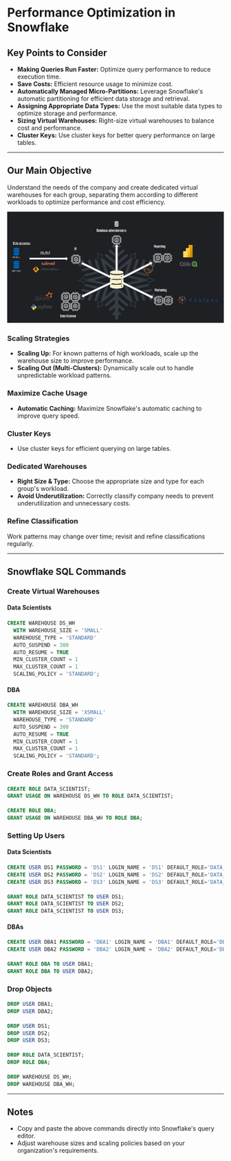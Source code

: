 # Performance Optimization in Snowflake

## Key Points to Consider
- **Making Queries Run Faster:** Optimize query performance to reduce execution time.
- **Save Costs:** Efficient resource usage to minimize cost.
- **Automatically Managed Micro-Partitions:** Leverage Snowflake's automatic partitioning for efficient data storage and retrieval.
- **Assigning Appropriate Data Types:** Use the most suitable data types to optimize storage and performance.
- **Sizing Virtual Warehouses:** Right-size virtual warehouses to balance cost and performance.
- **Cluster Keys:** Use cluster keys for better query performance on large tables.

---

## Our Main Objective
Understand the needs of the company and create dedicated virtual warehouses for each group, separating them according to different workloads to optimize performance and cost efficiency.

![alt text](image-1.png)

### Scaling Strategies
- **Scaling Up:** For known patterns of high workloads, scale up the warehouse size to improve performance.
- **Scaling Out (Multi-Clusters):** Dynamically scale out to handle unpredictable workload patterns.

### Maximize Cache Usage
- **Automatic Caching:** Maximize Snowflake's automatic caching to improve query speed.

### Cluster Keys
- Use cluster keys for efficient querying on large tables.

### Dedicated Warehouses
- **Right Size & Type:** Choose the appropriate size and type for each group's workload.
- **Avoid Underutilization:** Correctly classify company needs to prevent underutilization and unnecessary costs.

### Refine Classification
Work patterns may change over time; revisit and refine classifications regularly.

---

## Snowflake SQL Commands
### Create Virtual Warehouses
#### Data Scientists
```sql
CREATE WAREHOUSE DS_WH
  WITH WAREHOUSE_SIZE = 'SMALL'
  WAREHOUSE_TYPE = 'STANDARD'
  AUTO_SUSPEND = 300
  AUTO_RESUME = TRUE
  MIN_CLUSTER_COUNT = 1
  MAX_CLUSTER_COUNT = 1
  SCALING_POLICY = 'STANDARD';
```

#### DBA
```sql
CREATE WAREHOUSE DBA_WH
  WITH WAREHOUSE_SIZE = 'XSMALL'
  WAREHOUSE_TYPE = 'STANDARD'
  AUTO_SUSPEND = 300
  AUTO_RESUME = TRUE
  MIN_CLUSTER_COUNT = 1
  MAX_CLUSTER_COUNT = 1
  SCALING_POLICY = 'STANDARD';
```

### Create Roles and Grant Access
```sql
CREATE ROLE DATA_SCIENTIST;
GRANT USAGE ON WAREHOUSE DS_WH TO ROLE DATA_SCIENTIST;

CREATE ROLE DBA;
GRANT USAGE ON WAREHOUSE DBA_WH TO ROLE DBA;
```

### Setting Up Users
#### Data Scientists
```sql
CREATE USER DS1 PASSWORD = 'DS1' LOGIN_NAME = 'DS1' DEFAULT_ROLE='DATA_SCIENTIST' DEFAULT_WAREHOUSE = 'DS_WH'  MUST_CHANGE_PASSWORD = FALSE;
CREATE USER DS2 PASSWORD = 'DS2' LOGIN_NAME = 'DS2' DEFAULT_ROLE='DATA_SCIENTIST' DEFAULT_WAREHOUSE = 'DS_WH'  MUST_CHANGE_PASSWORD = FALSE;
CREATE USER DS3 PASSWORD = 'DS3' LOGIN_NAME = 'DS3' DEFAULT_ROLE='DATA_SCIENTIST' DEFAULT_WAREHOUSE = 'DS_WH'  MUST_CHANGE_PASSWORD = FALSE;

GRANT ROLE DATA_SCIENTIST TO USER DS1;
GRANT ROLE DATA_SCIENTIST TO USER DS2;
GRANT ROLE DATA_SCIENTIST TO USER DS3;
```

#### DBAs
```sql
CREATE USER DBA1 PASSWORD = 'DBA1' LOGIN_NAME = 'DBA1' DEFAULT_ROLE='DBA' DEFAULT_WAREHOUSE = 'DBA_WH'  MUST_CHANGE_PASSWORD = FALSE;
CREATE USER DBA2 PASSWORD = 'DBA2' LOGIN_NAME = 'DBA2' DEFAULT_ROLE='DBA' DEFAULT_WAREHOUSE = 'DBA_WH'  MUST_CHANGE_PASSWORD = FALSE;

GRANT ROLE DBA TO USER DBA1;
GRANT ROLE DBA TO USER DBA2;
```

### Drop Objects
```sql
DROP USER DBA1;
DROP USER DBA2;

DROP USER DS1;
DROP USER DS2;
DROP USER DS3;

DROP ROLE DATA_SCIENTIST;
DROP ROLE DBA;

DROP WAREHOUSE DS_WH;
DROP WAREHOUSE DBA_WH;
```

---

## Notes
- Copy and paste the above commands directly into Snowflake's query editor.
- Adjust warehouse sizes and scaling policies based on your organization's requirements.




